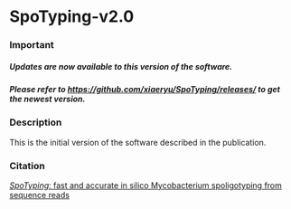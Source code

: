 # SpoTyping-v2.0

### Important
##### Updates are now available to this version of the software.  
##### Please refer to https://github.com/xiaeryu/SpoTyping/releases/ to get the newest version.


### Description
This is the initial version of the software described in the publication.

### Citation
[_SpoTyping_: fast and accurate in silico Mycobacterium spoligotyping from sequence reads](https://genomemedicine.biomedcentral.com/articles/10.1186/s13073-016-0270-7)
